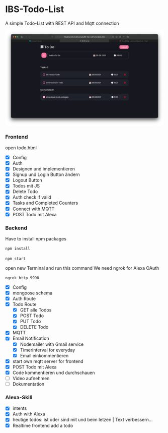# IBS-Todo-List

A simple Todo-List with REST API and Mqtt connection

![Todolist](screenshots/sc1.png "Main Page")


### Frontend

open todo.html

- [x] Config
- [x] Auth
- [x] Designen und implementieren
- [x] Signup und Login Button ändern
- [x] Logout Button
- [x] Todos mit JS
- [x] Delete Todo
- [x] Auth check if valid
- [x] Tasks and Completed Counters
- [x] Connect with MQTT
- [x] POST Todo mit Alexa

### Backend

Have to install npm packages

```
npm install

npm start

```

open new Terminal and run this command
We need ngrok for Alexa OAuth

```
ngrok http 9998

```

- [x] Config
- [x] mongoose schema
- [x] Auth Route
- [x] Todo Route
  - [x] GET alle Todos
  - [x] POST Todo
  - [x] PUT Todo
  - [x] DELETE Todo
- [x] MQTT
- [x] Email Notification
  - [x] Nodemailer with Gmail service
  - [x] Timerinterval for everyday
  - [x] Email einkommentieren
- [x] start own mqtt server for frontend
- [x] POST Todo mit Alexa
- [x] Code kommentieren und durchschauen
- [ ] Video aufnehmen
- [ ] Dokumentation

### Alexa-Skill

- [x] intents
- [x] Auth with Alexa
- [x] heutige todos: ist oder sind mit und beim letzen | Text verbessern...
- [x] Realtime frontend add a todo
